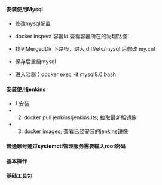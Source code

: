 ####    


####    安装使用Mysql
-   修改mysql配置
-   docker inspect 容器id  查看容器所在的物理路径
-   找到MergedDir 下路径，进入 diff/etc/mysql 后修改 my.cnf
-   保存后重启mysql

-   进入容器：docker exec -it mysql8.0 bash


####    安装使用jenkins
-   1.安装
-   2.  docker pull jenkins/jenkins:lts;        拉取最新版镜像
-   3.  docker images;                          查看已经安装的jenkins镜像      



####    普通账号通过systemctl管理服务需要输入root密码



####    基本操作



####    基础工具包
